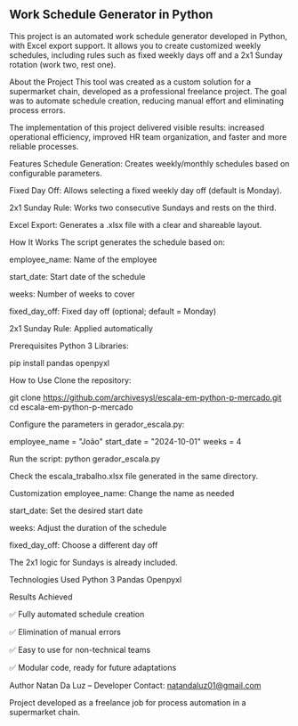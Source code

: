 ## Work Schedule Generator in Python

This project is an automated work schedule generator developed in Python, with Excel export support. It allows you to create customized weekly schedules, including rules such as fixed weekly days off and a 2x1 Sunday rotation (work two, rest one).

About the Project
This tool was created as a custom solution for a supermarket chain, developed as a professional freelance project. The goal was to automate schedule creation, reducing manual effort and eliminating process errors.

The implementation of this project delivered visible results: increased operational efficiency, improved HR team organization, and faster and more reliable processes.

Features
Schedule Generation: Creates weekly/monthly schedules based on configurable parameters.

Fixed Day Off: Allows selecting a fixed weekly day off (default is Monday).

2x1 Sunday Rule: Works two consecutive Sundays and rests on the third.

Excel Export: Generates a .xlsx file with a clear and shareable layout.

How It Works
The script generates the schedule based on:

employee_name: Name of the employee

start_date: Start date of the schedule

weeks: Number of weeks to cover

fixed_day_off: Fixed day off (optional; default = Monday)

2x1 Sunday Rule: Applied automatically

Prerequisites
Python 3
Libraries:

pip install pandas openpyxl

How to Use
Clone the repository:

git clone https://github.com/archivesysl/escala-em-python-p-mercado.git
cd escala-em-python-p-mercado

Configure the parameters in gerador_escala.py:

employee_name = "João"
start_date = "2024-10-01"
weeks = 4


Run the script:
python gerador_escala.py

Check the escala_trabalho.xlsx file generated in the same directory.

Customization
employee_name: Change the name as needed

start_date: Set the desired start date

weeks: Adjust the duration of the schedule

fixed_day_off: Choose a different day off

The 2x1 logic for Sundays is already included.

Technologies Used
Python 3
Pandas
Openpyxl

Results Achieved

✅ Fully automated schedule creation

✅ Elimination of manual errors

✅ Easy to use for non-technical teams

✅ Modular code, ready for future adaptations

Author
Natan Da Luz – Developer
Contact: natandaluz01@gmail.com

Project developed as a freelance job for process automation in a supermarket chain.
